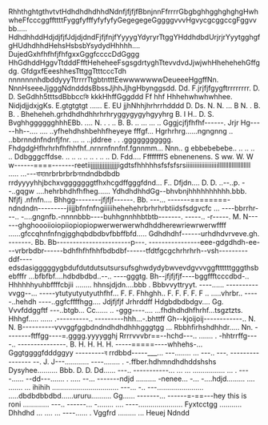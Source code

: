 RhhthghtgthvtvtHdhdhdhdhhdNdnfjfjfjfBbnjnnFfrrrrGbgbghhgghghghgHwhwheFfcccggffttttFyggfyfffyfyfyfyGegegegeGggggvvvHgvycgcggccgFggvvbb..... HdhdhhddHdjdjfjfJdjdjdndFjfjfnjfYyyygYdyryrTtggYHddhdbdUrjrjrYyytgghgfgHUdhdhhdHehsHsbsbYsydydHhhhh.... DujedGxhfhfhfjfhfgxxGggfccccDdGggg HhGdhddHggvTtdddFfftHeheheeFsgsgdrtyghTtevvdvdJjwjwhHhehehehGffgdg.          GfdgxfEeeshhesTttggTtttcccTdh nnnnnnnhdbddyyyTtrrrrTtgbtntttEewwwwwwwDeueeeHggffNn.  NnnHseeeJjgggNdndddsBbssJjhhJjhgHbynggsdd.  Dd.   F.jrjfjfgygftrrrrrrrr. D.    D.  SeGdhh5tttsdBbbccকি kkkHhffGggddd  Ff hhf Hhhehwhwhwhhee.  NidjdjjdxjgKs.   E.gtgtgtgt  ......    E. EU jjhNhhjhrhrrhdddd     D.   Ds.  N. N.  ... B   N.  .    B. B.  .   Bheheheh.grhdhdhdhhrhrhryggygygyhgyyhrg B.  I   H.. D. S. BvghhgggggghhhEBb.  ....  N.  .   . ..  B. B.   .. ... ... .. Gggjcjfjfhfhf------. Jrjr Hg-----hh--.... .... ..yfhehdhshbehhfheyeye fffgf... Hgrhrhrg......ngngnng .. ..bbrnndnfndnfjfnr. ... .. ..jddree
.  . .ggggggggggg. FhdgdgHfhrhrhfhfhhfhf..nrnrnfnnfnf.fgnnmm... Nnn.. g ebbebebebe.. .. .. .. .. Ddbgggcffdse. .. .. .. .. .. . .. ..  D. Fdd....  FfffffffS ebnenenens. S ww. W. W w------====-------reetiijjjjjjjjjjjjjjjjigdtsfhhhhhsfsfsfsrsiiiiiiiiiiiiiiiiiiilllllllllllllllllll
..... ...---বাহাnrbrbrbrbনাndndbdbdb rrdyyyyhhjbchxvgggggggtfhxhcgdffgggfdnd... F.. Dfjdn.... D. D. ..--..p.
--..gqgw ....hehrbhdhfhfheg...... YdhdhdhhdGg--bhvbnjhhhhhhhhhh.bbb. Nfjfj   .nfnfn.... Bhhgg--------jfjfjf------.   Bb. ---... -------========-ndndndn---------jiijjbfnfnfngiiiiihehehehrbrhrhrbtiidsfsdgvcfc
... ----bbrrhr---.. -....gngnfb.-nnnnbbb----buhhgnnhhbtbtb-------.  -----.. -r-----.    M. N------ghghoooiioiopiiopiopiopwerwerwerwhdhddherewriewrwerwffff
......gfccqhnfnfngjgghqbdbdbvfbbffbfd..... Gdhdhdhf------urhdhdvrveve.gh. -------.  Bb. Bb-----------------------p---.  ----------------eee-gdgdhdh-ee---vrbrbdbr------bdhfhfhfhhfbdbdbf------tfdtfgcgchrhrhrh--vsh---------ddf----edsdasigggggygbdufdutdutsutsursufsghwdydybwvevdgvvvggfttttttgggthsbebfffr
...bfbfbf....hdbdbdbd..--.. ----gggtg. Bh--jfjfjfjf----bggffftcccdbd-..    Hhhhhhyuhbffffcbjii   ........ hhnsjdjdn....bbb . Bbbvvyttryyt. ----...... ----------vvgg--... -----ytutyutyutyuthfhf... F. F. Fhhghh.. F. F. F. F. F
.. .....vhrbr.. -----..hehdh ----..ggfcffffhgg.... Jdjfjfjf Jrhrddff  Hdgbdbdbdgv.... Gg. Vvvfddggftf
---..btgb... Cc......   .. -ggg----.... ...fhdhdhdhfhrhf...tsgztzts. Hhhgf..... ...... .----------.. ---------hhh...-.bhttff    Gh--kjoijoij------------.. N. N. B----------vvvggfggbdndndhdhdhhhgggtgg
... Rbbhfirhshdhhdr.....  Nn.  --------ftffgg----=.gggg.yyyygghj Rrrrvvvbr==--hchd---.. ....... . -hhtrrffg----.. ---------------.   B.  H. H. H. H. -----=====----whhehs-... Gggtggggfdddggyy
---------ব rrdbbd-----___... ---........ ...  ---.. ---.  ----------------
--.  J.  J---............  ----........ . -.ffber.hdhmndhdhddshshs Dysyhee.......... Bbb.  D.   D. Dd...... ---.. -----------... 
... ... ................ ... . ----...... --dd---....... . ..... --... -------ndjd
.......... -nenee... -... -....hdjd......... .... ....... ... ihihih
................................. ---... -.. 
---....................... .....dbdbdbbdbd......ururu..........     Gg...... -------... ------=-==---hey this is roni
............. ---.. ------... -........ 
.... ----...................... Fyxtcctgg
........... Dhhdhd
... ....    ... ----...... . Vggfrd
......... 
... Heuej
Ndndd
